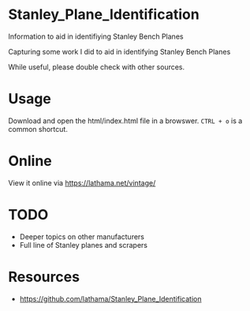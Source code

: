 # Stanley_Plane_Identification

Information to aid in identifiying Stanley Bench Planes

Capturing some work I did to aid in identifying Stanley Bench Planes

While useful, please double check with other sources.

# Usage

Download and open the html/index.html file in a browswer. `CTRL + o` is a common shortcut.

# Online

View it online via https://lathama.net/vintage/

# TODO

- Deeper topics on other manufacturers
- Full line of Stanley planes and scrapers

# Resources

- https://github.com/lathama/Stanley_Plane_Identification
